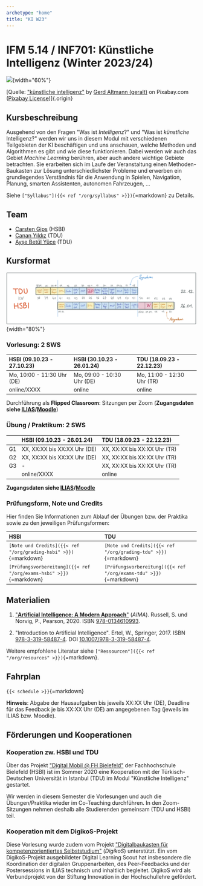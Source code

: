 ```yaml
---
archetype: "home"
title: "KI W23"
---
```



# IFM 5.14 / INF701: Künstliche Intelligenz (Winter 2023/24)

![](https://cdn.pixabay.com/photo/2018/09/27/09/22/artificial-intelligence-3706562_1280.jpg){width="60%"}

[Quelle: ["künstliche intelligenz"](https://pixabay.com/de/illustrations/k%c3%bcnstliche-intelligenz-netzwerk-3706562/) by [Gerd Altmann (geralt)](https://pixabay.com/de/users/geralt-9301/) on Pixabay.com ([Pixabay License](https://pixabay.com/de/service/license/))]{.origin}


## Kursbeschreibung

Ausgehend von den Fragen "Was ist _Intelligenz_?" und "Was ist _künstliche_ Intelligenz?"
werden wir uns in diesem Modul mit verschiedenen Teilgebieten der KI beschäftigen und
uns anschauen, welche Methoden und Algorithmen es gibt und wie diese funktionieren. Dabei
werden wir auch das Gebiet _Machine Learning_ berühren, aber auch andere wichtige Gebiete
betrachten. Sie erarbeiten sich im Laufe der Veranstaltung einen Methoden-Baukasten zur
Lösung unterschiedlichster Probleme und erwerben ein grundlegendes Verständnis für die
Anwendung in Spielen, Navigation, Planung, smarten Assistenten, autonomen Fahrzeugen, ...

Siehe `["Syllabus"]({{< ref "/org/syllabus" >}})`{=markdown} zu Details.


## Team

-   [Carsten Gips](https://www.hsbi.de/minden/ueber-uns/personenverzeichnis/carsten-gips) (HSBI)
-   [Canan Yıldız](http://people.tau.edu.tr/people.show/cananyildiz/de) (TDU)
-   [Ayşe Betül Yüce](http://people.tau.edu.tr/people.show/abyuce/de) (TDU)


## Kursformat

![](images/ki_fahrplan_2023-2024.png){width="80%"}

### Vorlesung: 2 SWS

| HSBI (09.10.23 - 27.10.23) | HSBI (30.10.23 - 26.01.24) | TDU (18.09.23 - 22.12.23)  |
|:---------------------------|:---------------------------|:---------------------------|
| Mo, 10:00 - 11:30 Uhr (DE) | Mo, 09:00 - 10:30 Uhr (DE) | Mo, 11:00 - 12:30 Uhr (TR) |
| online/XXXX                | online                     | online                     |

Durchführung als **Flipped Classroom**: Sitzungen per Zoom (**Zugangsdaten siehe [ILIAS]/[Moodle]**)

### Übung / Praktikum: 2 SWS

|    | HSBI (09.10.23 - 26.01.24)   | TDU (18.09.23 - 22.12.23)    |
|:---|:-----------------------------|:-----------------------------|
| G1 | XX, XX:XX bis XX:XX Uhr (DE) | XX, XX:XX bis XX:XX Uhr (TR) |
| G2 | XX, XX:XX bis XX:XX Uhr (DE) | XX, XX:XX bis XX:XX Uhr (TR) |
| G3 | -                            | XX, XX:XX bis XX:XX Uhr (TR) |
|    | online/XXXX                  | online                       |

**Zugangsdaten siehe [ILIAS]/[Moodle]**

[ILIAS]: https://www.hsbi.de/elearning/goto.php?target=crs_1254525&client_id=FH-Bielefeld
[Moodle]: https://muh.moodle.tau.edu.tr/course/view.php?id=3

### Prüfungsform, Note und Credits

Hier finden Sie Informationen zum Ablauf der Übungen bzw. der Praktika sowie zu den jeweiligen Prüfungsformen:

| HSBI                                                               | TDU                                                               |
|:------------------------------------------------------------------|:------------------------------------------------------------------|
| `[Note und Credits]({{< ref "/org/grading-hsbi" >}})`{=markdown}   | `[Note und Credits]({{< ref "/org/grading-tdu" >}})`{=markdown}   |
| `[Prüfungsvorbereitung]({{< ref "/org/exams-hsbi" >}})`{=markdown} | `[Prüfungsvorbereitung]({{< ref "/org/exams-tdu" >}})`{=markdown} |


## Materialien

1.  ["**Artificial Intelligence: A Modern Approach**"](http://aima.cs.berkeley.edu/) (_AIMA_).
    Russell, S. und Norvig, P., Pearson, 2020.
    ISBN [978-0134610993](https://fhb-bielefeld.digibib.net/openurl?isbn=978-0134610993).

2.  "Introduction to Artificial Intelligence".
    Ertel, W., Springer, 2017.
    ISBN [978-3-319-58487-4](https://fhb-bielefeld.digibib.net/openurl?isbn=978-3-319-58487-4).
    DOI [10.1007/978-3-319-58487-4](https://doi.org/10.1007/978-3-319-58487-4).

Weitere empfohlene Literatur siehe `["Ressourcen"]({{< ref "/org/resources" >}})`{=markdown}.


## Fahrplan

`{{< schedule >}}`{=markdown}

**Hinweis**: Abgabe der Hausaufgaben bis jeweils XX:XX Uhr (DE), Deadline für das Feedback
je bis XX:XX Uhr (DE) am angegebenen Tag (jeweils im ILIAS bzw. Moodle).


## Förderungen und Kooperationen

### Kooperation zw. HSBI und TDU

Über das Projekt ["Digital Mobil @ FH Bielefeld"] der Fachhochschule Bielefeld (HSBI) ist
im Sommer 2020 eine Kooperation mit der Türkisch-Deutschen Universität in Istanbul (TDU)
im Modul "Künstliche Intelligenz" gestartet.

Wir werden in diesem Semester die Vorlesungen und auch die Übungen/Praktika wieder im
Co-Teaching durchführen. In den Zoom-Sitzungen nehmen deshalb alle Studierenden gemeinsam
(TDU und HSBI) teil.

["Digital Mobil @ FH Bielefeld"]: https://www.hsbi.de/en/digitalmobil

### Kooperation mit dem DigikoS-Projekt

Diese Vorlesung wurde zudem vom Projekt ["Digitalbaukasten für kompetenzorientiertes Selbststudium"]
(_DigikoS_) unterstützt. Ein vom DigikoS-Projekt ausgebildeter Digital Learning Scout hat
insbesondere die Koordination der digitalen Gruppenarbeiten, des Peer-Feedbacks und der
Postersessions in ILIAS technisch und inhaltlich begleitet. DigikoS wird als Verbundprojekt
von der Stiftung Innovation in der Hochschullehre gefördert.

["Digitalbaukasten für kompetenzorientiertes Selbststudium"]: https://www.digikos.de
